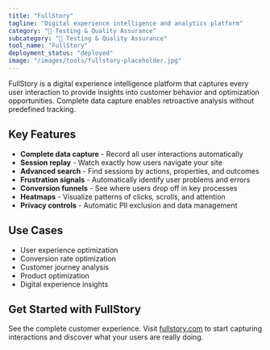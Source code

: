 ```yaml
---
title: "FullStory"
tagline: "Digital experience intelligence and analytics platform"
category: "🧪 Testing & Quality Assurance"
subcategory: "🧪 Testing & Quality Assurance"
tool_name: "FullStory"
deployment_status: "deployed"
image: "/images/tools/fullstory-placeholder.jpg"
---
```

FullStory is a digital experience intelligence platform that captures every user interaction to provide insights into customer behavior and optimization opportunities. Complete data capture enables retroactive analysis without predefined tracking.

## Key Features

- **Complete data capture** - Record all user interactions automatically
- **Session replay** - Watch exactly how users navigate your site
- **Advanced search** - Find sessions by actions, properties, and outcomes
- **Frustration signals** - Automatically identify user problems and errors
- **Conversion funnels** - See where users drop off in key processes
- **Heatmaps** - Visualize patterns of clicks, scrolls, and attention
- **Privacy controls** - Automatic PII exclusion and data management

## Use Cases

- User experience optimization
- Conversion rate optimization
- Customer journey analysis
- Product optimization
- Digital experience insights

## Get Started with FullStory

See the complete customer experience. Visit [fullstory.com](https://www.fullstory.com) to start capturing interactions and discover what your users are really doing.
